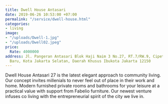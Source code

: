 ```yaml
---
title: Dwell House Antasari
date: 2019-06-26 10:53:00 +07:00
permalink: "/service/dwell-house.html"
categories:
- living
image:
- "/uploads/Dwell-1.jpg"
- "/uploads/Dwell02.jpeg"
price:
  Rate: 4000000
address: Jl. Pangeran Antasari Blok Haji Naim 3 No.27, RT.7/RW.9, Cipete Utara, Kby.
  Baru, Kota Jakarta Selatan, Daerah Khusus Ibukota Jakarta 12150
---
```


Dwell House Antasari 27 is the latest elegant approach to community living. Our concept invites millenials to never feel out of place in their work and home. Modern furnished private rooms and bathrooms for your leisure at a practical value with support from Fabelio furniture. Our newest venture infuses co living with the entrepreneurial spirit of the city we live in. 
